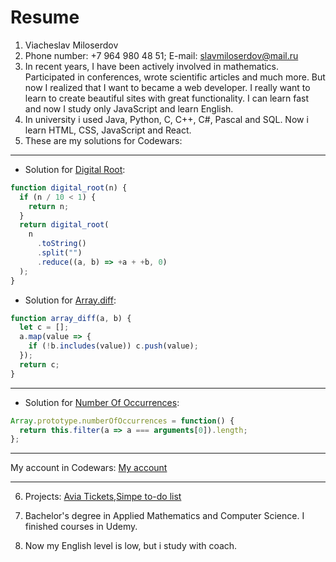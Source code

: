 # Resume

1. Viacheslav Miloserdov
2. Phone number: +7 964 980 48 51; E-mail: slavmiloserdov@mail.ru
3. In recent years, I have been actively involved in mathematics. Participated in conferences, wrote scientific articles and much more. But now I realized that I want to became a web developer. I really want to learn to create beautiful sites with great functionality. I can learn fast and now I study only JavaScript and learn English.
4. In university i used Java, Python, C, C++, C#, Pascal and SQL. Now i learn HTML, CSS, JavaScript and React.
5. These are my solutions for Codewars:

---

- Solution for [Digital Root][2]:

```js
function digital_root(n) {
  if (n / 10 < 1) {
    return n;
  }
  return digital_root(
    n
      .toString()
      .split("")
      .reduce((a, b) => +a + +b, 0)
  );
}
```

- Solution for [Array.diff][5]:

```js
function array_diff(a, b) {
  let c = [];
  a.map(value => {
    if (!b.includes(value)) c.push(value);
  });
  return c;
}
```

---

- Solution for [Number Of Occurrences][3]:

```js
Array.prototype.numberOfOccurrences = function() {
  return this.filter(a => a === arguments[0]).length;
};
```

---

My account in Codewars: [My account](https://www.codewars.com/users/MVV)

---

6. Projects: [Avia Tickets][1],[Simpe to-do list][4]

7. Bachelor's degree in Applied Mathematics and Computer Science. I finished courses in Udemy.
8. Now my English level is low, but i study with coach.

[1]: https://github.com/SlavaMiloserdov/Avia-Tickets
[2]: https://www.codewars.com/kata/541c8630095125aba6000c00
[3]: https://www.codewars.com/kata/52829c5fe08baf7edc00122b
[4]: https://github.com/SlavaMiloserdov/Simple-to-do-list
[5]: https://www.codewars.com/kata/523f5d21c841566fde000009
